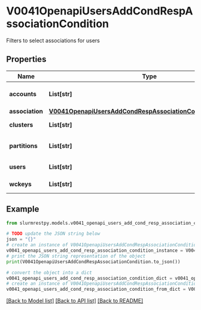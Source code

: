 # V0041OpenapiUsersAddCondRespAssociationCondition

Filters to select associations for users

## Properties

Name | Type | Description | Notes
------------ | ------------- | ------------- | -------------
**accounts** | **List[str]** | CSV accounts list | [optional]
**association** | [**V0041OpenapiUsersAddCondRespAssociationConditionAssociation**](V0041OpenapiUsersAddCondRespAssociationConditionAssociation.md) |  | [optional]
**clusters** | **List[str]** | CSV clusters list | [optional]
**partitions** | **List[str]** | CSV partitions list | [optional]
**users** | **List[str]** | CSV users list |
**wckeys** | **List[str]** | CSV WCKeys list | [optional]

## Example

```python
from slurmrestpy.models.v0041_openapi_users_add_cond_resp_association_condition import V0041OpenapiUsersAddCondRespAssociationCondition

# TODO update the JSON string below
json = "{}"
# create an instance of V0041OpenapiUsersAddCondRespAssociationCondition from a JSON string
v0041_openapi_users_add_cond_resp_association_condition_instance = V0041OpenapiUsersAddCondRespAssociationCondition.from_json(json)
# print the JSON string representation of the object
print(V0041OpenapiUsersAddCondRespAssociationCondition.to_json())

# convert the object into a dict
v0041_openapi_users_add_cond_resp_association_condition_dict = v0041_openapi_users_add_cond_resp_association_condition_instance.to_dict()
# create an instance of V0041OpenapiUsersAddCondRespAssociationCondition from a dict
v0041_openapi_users_add_cond_resp_association_condition_from_dict = V0041OpenapiUsersAddCondRespAssociationCondition.from_dict(v0041_openapi_users_add_cond_resp_association_condition_dict)
```
[[Back to Model list]](../README.md#documentation-for-models) [[Back to API list]](../README.md#documentation-for-api-endpoints) [[Back to README]](../README.md)


